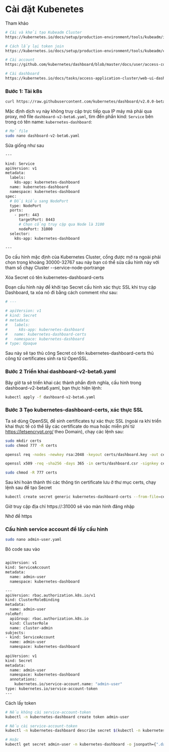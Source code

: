 # Cài đặt Kubenetes

Tham khảo

```bash
# Cài và khởi tạo Kubeadm Cluster
https://kubernetes.io/docs/setup/production-environment/tools/kubeadm/install-kubeadm/

# Cách lấy lại token join
https://kubernetes.io/docs/setup/production-environment/tools/kubeadm/create-cluster-kubeadm/

# Cài account
https://github.com/kubernetes/dashboard/blob/master/docs/user/access-control/creating-sample-user.md

# Cài dashboard
https://kubernetes.io/docs/tasks/access-application-cluster/web-ui-dashboard/
```
### Bước 1: Tải k8s 

```bash
curl https://raw.githubusercontent.com/kubernetes/dashboard/v2.0.0-beta6/aio/deploy/recommended.yaml > dashboard-v2-beta6.yaml

```
Mặc định dịch vụ này không truy cập trực tiếp qua IP máy mà phải qua proxy, mở file `dashboard-v2-beta6.yaml`, tìm đến phần kind: `Service` bên trong có tên name: `kubernetes-dashboard`:

```bash
# Mở file
sudo nano dashboard-v2-beta6.yaml
```

Sửa giống như sau
```bash
---

kind: Service
apiVersion: v1
metadata:
  labels:
    k8s-app: kubernetes-dashboard
  name: kubernetes-dashboard
  namespace: kubernetes-dashboard
spec:
  # Đổi kiểu sang NodePort
  type: NodePort
  ports:
    - port: 443
      targetPort: 8443
      # Chọn cổng truy cập qua Node là 3100
      nodePort: 31000
  selector:
    k8s-app: kubernetes-dashboard

---
```
Do cấu hình mặc định của Kubernetes Cluster, cổng được mở ra ngoài phải chọn trong khoảng 30000-32767 sau này bạn có thể sửa cấu hình này với tham số chạy Cluster --service-node-portrange

Xóa Secret có tên kubernetes-dashboard-certs

Đoạn cấu hình này để khởi tạo Secret cấu hình xác thực SSL khi truy cập Dashboard, ta xóa nó đi bằng cách comment như sau:

```bash
# ---

# apiVersion: v1
# kind: Secret
# metadata:
#   labels:
#     k8s-app: kubernetes-dashboard
#   name: kubernetes-dashboard-certs
#   namespace: kubernetes-dashboard
# type: Opaque

```
Sau này sẽ tạo thủ công Secret có tên kubernetes-dashboard-certs thủ công từ certificates sinh ra từ OpenSSL.

### Bước 2 Triển khai dashboard-v2-beta6.yaml

Bây giờ ta sẽ triển khai các thành phần định nghĩa, cấu hình trong dashboard-v2-beta6.yaml, bạn thực hiện lệnh:

```bash
kubectl apply -f dashboard-v2-beta6.yaml
```


### Bước 3 Tạo kubernetes-dashboard-certs, xác thực SSL
Ta sẽ dùng OpenSSL để sinh certificates tự xác thực SSL (ngoài ra khi triển khai thực tế có thể lấy các certificate do mua hoặc miễn phí từ https://letsencrypt.org/ theo Domain), chạy các lệnh sau:



```bash
sudo mkdir certs
sudo chmod 777 -R certs

openssl req -nodes -newkey rsa:2048 -keyout certs/dashboard.key -out certs/dashboard.csr -subj "/C=/ST=/L=/O=/OU=/CN=kubernetes-dashboard"

openssl x509 -req -sha256 -days 365 -in certs/dashboard.csr -signkey certs/dashboard.key -out certs/dashboard.crt

sudo chmod -R 777 certs

```
Sau khi hoàn thành thì các thông tin certificate lưu ở thư mục certs, chạy lệnh sau để tạo Secret

``` bash
kubectl create secret generic kubernetes-dashboard-certs --from-file=certs -n kubernetes-dashboard
```
Giờ truy cập địa chỉ https://<External IP>:31000 sẽ vào màn hình đăng nhập

Nhớ để https

### Cấu hình service account để lấy cấu hình

```bash
sudo nano admin-user.yaml

```
Bỏ code sau vào

```bash

apiVersion: v1
kind: ServiceAccount
metadata:
  name: admin-user
  namespace: kubernetes-dashboard

---
apiVersion: rbac.authorization.k8s.io/v1
kind: ClusterRoleBinding
metadata:
  name: admin-user
roleRef:
  apiGroup: rbac.authorization.k8s.io
  kind: ClusterRole
  name: cluster-admin
subjects:
- kind: ServiceAccount
  name: admin-user
  namespace: kubernetes-dashboard
  
apiVersion: v1
kind: Secret
metadata:
  name: admin-user
  namespace: kubernetes-dashboard
  annotations:
    kubernetes.io/service-account.name: "admin-user"   
type: kubernetes.io/service-account-token  
---

```

Cách lấy token

```bash
# Nếu không cài service-account-token
kubectl -n kubernetes-dashboard create token admin-user

# Nếu cài service-account-token
kubectl -n kubernetes-dashboard describe secret $(kubectl -n kubernetes-dashboard get secret | grep admin-user | awk '{print $1}')

# Hoặc
kubectl get secret admin-user -n kubernetes-dashboard -o jsonpath={".data.token"} | base64 -d

```